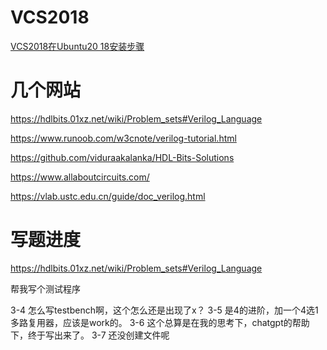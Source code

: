 # VCS2018
[VCS2018在Ubuntu20 18安装步骤](https://blog.csdn.net/qq_41717683/article/details/122267191?spm=1001.2101.3001.6661.1&utm_medium=distribute.pc_relevant_t0.none-task-blog-2%7Edefault%7ECTRLIST%7ERate-1-122267191-blog-130017583.235%5Ev38%5Epc_relevant_sort_base1&depth_1-utm_source=distribute.pc_relevant_t0.none-task-blog-2%7Edefault%7ECTRLIST%7ERate-1-122267191-blog-130017583.235%5Ev38%5Epc_relevant_sort_base1&utm_relevant_index=1)


# 几个网站
https://hdlbits.01xz.net/wiki/Problem_sets#Verilog_Language

https://www.runoob.com/w3cnote/verilog-tutorial.html

https://github.com/viduraakalanka/HDL-Bits-Solutions

https://www.allaboutcircuits.com/

https://vlab.ustc.edu.cn/guide/doc_verilog.html

# 写题进度
https://hdlbits.01xz.net/wiki/Problem_sets#Verilog_Language

帮我写个测试程序

3-4 怎么写testbench啊，这个怎么还是出现了x？
3-5 是4的进阶，加一个4选1多路复用器，应该是work的。
3-6 这个总算是在我的思考下，chatgpt的帮助下，终于写出来了。
3-7 还没创建文件呢